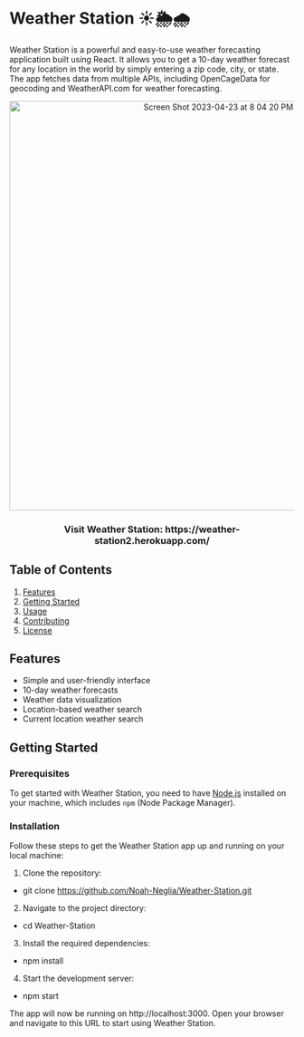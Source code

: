 # Weather Station ☀️🌦️🌧️


Weather Station is a powerful and easy-to-use weather forecasting application built using React. It allows you to get a 10-day weather forecast for any location in the world by simply entering a zip code, city, or state. The app fetches data from multiple APIs, including OpenCageData for geocoding and WeatherAPI.com for weather forecasting.

<p align="center">
<img  width="723" alt="Screen Shot 2023-04-23 at 8 04 20 PM" src="https://user-images.githubusercontent.com/104607714/233883047-09749611-5616-4738-8717-62fd4a14d501.png">
</p>

<h3 align="center">Visit Weather Station: https://weather-station2.herokuapp.com/</h3>


## Table of Contents

1. [Features](#features)
2. [Getting Started](#getting-started)
3. [Usage](#usage)
4. [Contributing](#contributing)
5. [License](#license)

## Features

- Simple and user-friendly interface
- 10-day weather forecasts
- Weather data visualization
- Location-based weather search
- Current location weather search

## Getting Started

### Prerequisites

To get started with Weather Station, you need to have [Node.js](https://nodejs.org/) installed on your machine, which includes `npm` (Node Package Manager).

### Installation

Follow these steps to get the Weather Station app up and running on your local machine:

1. Clone the repository:

- git clone https://github.com/Noah-Neglia/Weather-Station.git

2. Navigate to the project directory:

- cd Weather-Station

3. Install the required dependencies:

- npm install

4. Start the development server:

- npm start

The app will now be running on http://localhost:3000. Open your browser and navigate to this URL to start using Weather Station.

